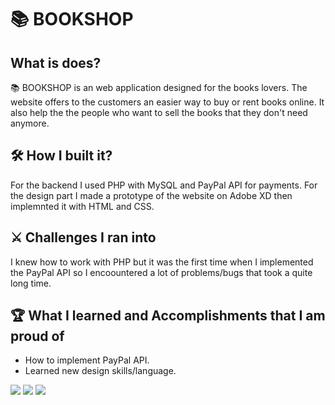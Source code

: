 # :books: BOOKSHOP

## What is does?

📚 BOOKSHOP is an web application designed for the books lovers. The website offers to the customers an easier way to buy or rent books online. It also help the the people who want to sell the books that they don't need anymore.

## :hammer_and_wrench: How I built it?
For the backend I used PHP with MySQL and PayPal API for payments. For the design part I made a prototype of the website on Adobe XD then implemnted it with HTML and CSS.

## :crossed_swords: Challenges I ran into
I knew how to work with PHP but it was the first time when I implemented the PayPal API so I encoountered a lot of problems/bugs that took a quite long time.

## :trophy: What I learned and Accomplishments that I am proud of
- How to implement PayPal API.
- Learned new design skills/language.

![](/images/Capture.png)
![](/images/Capture1.png)
![](/images/Capture4.png)


